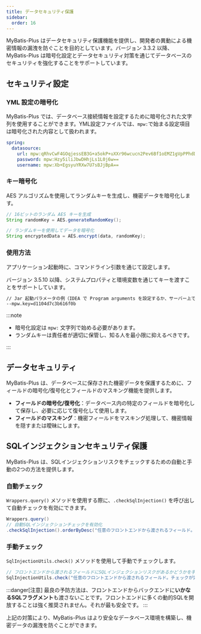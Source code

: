 ```yaml
---
title: データセキュリティ保護
sidebar:
  order: 16
---
```


MyBatis-Plus はデータセキュリティ保護機能を提供し、開発者の異動による機密情報の漏洩を防ぐことを目的としています。バージョン 3.3.2 以降、MyBatis-Plus は暗号化設定とデータセキュリティ対策を通じてデータベースのセキュリティを強化することをサポートしています。

## セキュリティ設定

### YML 設定の暗号化

MyBatis-Plus では、データベース接続情報を設定するために暗号化された文字列を使用することができます。YML設定ファイルでは、`mpw:`で始まる設定項目は暗号化された内容として扱われます。

```yml
spring:
  datasource:
    url: mpw:qRhvCwF4GOqjessEB3G+a5okP+uXXr96wcucn2Pev6Bf1oEMZ1gVpPPhdDmjQqoM
    password: mpw:Hzy5iliJbwDHhjLs1L0j6w==
    username: mpw:Xb+EgsyuYRXw7U7sBJjBpA==
```

### キー暗号化

AES アルゴリズムを使用してランダムキーを生成し、機密データを暗号化します。

```java
// 16ビットのランダム AES キーを生成
String randomKey = AES.generateRandomKey();

// ランダムキーを使用してデータを暗号化
String encryptedData = AES.encrypt(data, randomKey);
```

### 使用方法

アプリケーション起動時に、コマンドライン引数を通じて設定します。

バージョン 3.5.10 以降、システムプロパティと環境変数を通じてキーを渡すことをサポートしています。

```txt
// Jar 起動パラメータの例（IDEA で Program arguments を設定するか、サーバー上で起動環境変数として設定）
--mpw.key=d1104d7c3b616f0b
```

:::note

- 暗号化設定は `mpw:` 文字列で始める必要があります。
- ランダムキーは責任者が適切に保管し、知る人を最小限に抑えるべきです。

:::

## データセキュリティ

MyBatis-Plus は、データベースに保存された機密データを保護するために、フィールドの暗号化/復号化とフィールドのマスキング機能を提供します。

- **フィールドの暗号化/復号化**：データベース内の特定のフィールドを暗号化して保存し、必要に応じて復号化して使用します。
- **フィールドのマスキング**：機密フィールドをマスキング処理して、機密情報を隠すまたは曖昧にします。

## SQLインジェクションセキュリティ保護

MyBatis-Plus は、SQLインジェクションリスクをチェックするための自動と手動の2つの方法を提供します。

### 自動チェック

`Wrappers.query()` メソッドを使用する際に、`.checkSqlInjection()` を呼び出して自動チェックを有効にできます。

```java
Wrappers.query()
// 自動SQLインジェクションチェックを有効化
.checkSqlInjection().orderByDesc("任意のフロントエンドから渡されるフィールド。チェックが完全でない可能性があるため、ホワイトリスト処理を推奨します。")
```

### 手動チェック

`SqlInjectionUtils.check()` メソッドを使用して手動でチェックします。

```java
// フロントエンドから渡されるフィールドにSQLインジェクションリスクがあるかどうかを手動でチェック
SqlInjectionUtils.check("任意のフロントエンドから渡されるフィールド。チェックが完全でない可能性があるため、ホワイトリスト処理を推奨します。")
```

:::danger[注意]
最良の予防方法は、フロントエンドからバックエンドに**いかなるSQLフラグメント**も渡さないことです。フロントエンドに多くの動的SQLを開放することは強く推奨されません。それが最も安全です。
:::

上記の対策により、MyBatis-Plus はより安全なデータベース環境を構築し、機密データの漏洩を防ぐことができます。
